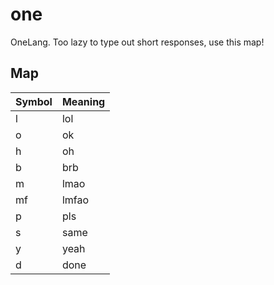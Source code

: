 # one
OneLang. Too lazy to type out short responses, use this map!

## Map
| Symbol | Meaning |
| ------ | ------- |
| l      | lol     |
| o      | ok      |
| h      | oh      |
| b      | brb     |
| m      | lmao    |
| mf     | lmfao   |
| p      | pls     |
| s      | same    |
| y      | yeah    |
| d      | done    |
